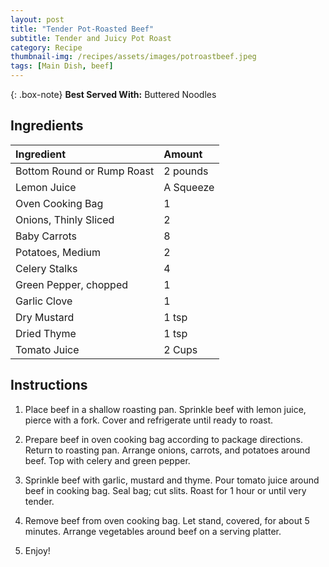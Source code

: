 ```yaml
---
layout: post
title: "Tender Pot-Roasted Beef"
subtitle: Tender and Juicy Pot Roast
category: Recipe
thumbnail-img: /recipes/assets/images/potroastbeef.jpeg
tags: [Main Dish, beef]
---
```


{: .box-note}
**Best Served With:**  Buttered Noodles

## Ingredients

| Ingredient | Amount|
| :------ |:--- |
| Bottom Round or Rump Roast | 2 pounds |
| Lemon Juice | A Squeeze |
| Oven Cooking Bag | 1 |
| Onions, Thinly Sliced | 2 |
| Baby Carrots | 8 |
| Potatoes, Medium | 2 |
| Celery Stalks | 4 |
| Green Pepper, chopped | 1 |
| Garlic Clove | 1 |
| Dry Mustard | 1 tsp |
| Dried Thyme | 1 tsp |
| Tomato Juice | 2 Cups |


## Instructions

1. Place beef in a shallow roasting pan. Sprinkle beef with lemon juice, pierce with a fork. Cover and refrigerate until ready to roast.

2. Prepare beef in oven cooking bag according to package directions. Return to roasting pan. Arrange onions, carrots, and potatoes around beef. Top with celery and green pepper.

3. Sprinkle beef with garlic, mustard and thyme. Pour tomato juice around beef in cooking bag. Seal bag; cut slits. Roast for 1 hour or until very tender.

4. Remove beef from oven cooking bag. Let stand, covered, for about 5 minutes. Arrange vegetables around beef on a serving platter. 

5. Enjoy!